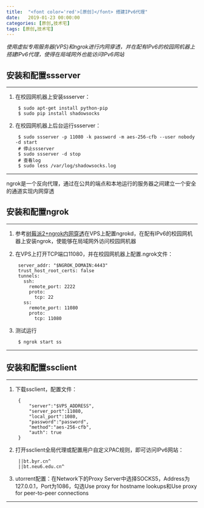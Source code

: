 ```yaml
---
title:  "<font color='red'>[原创]</font> 搭建IPv6代理"
date:   2019-01-23 00:00:00
categories: [原创,技术宅]
tags: [原创,技术宅]
---
```


*使用虚拟专用服务器(VPS)和ngrok进行内网穿透，并在配有IPv6的校园网机器上搭建IPv6代理，使得在局域网外也能访问IPv6网站*

## 安装和配置ssserver
---

1. 在校园网机器上安装ssserver：

		$ sudo apt-get install python-pip
		$ sudo pip install shadowsocks

2. 在校园网机器上后台运行ssserver：

		$ sudo ssserver -p 11080 -k password -m aes-256-cfb --user nobody -d start
		# 停止ssserver
		$ sudo ssserver -d stop
		# 查看log
		$ sudo less /var/log/shadowsocks.log

---
ngrok是一个反向代理，通过在公共的端点和本地运行的服务器之间建立一个安全的通道实现内网穿透

## 安装和配置ngrok
---

1. 参考[树莓派2+ngrok内网穿透](https://wuyinan0126.github.io/2015/树莓派2+ngrok内网穿透/)在VPS上配置ngrokd，在配有IPv6的校园网机器上安装ngrok，使能够在局域网外访问校园网机器

2. 在VPS上打开TCP端口11080，并在校园网机器上配置.ngrok文件：

		server_addr: "$NGROK_DOMAIN:4443" 
		trust_host_root_certs: false
		tunnels:
		  ssh:
		    remote_port: 2222
		    proto:
		      tcp: 22
		  ss:
	        remote_port: 11080
		    proto:
		      tcp: 11080

3. 测试运行

		$ ngrok start ss

---
## 安装和配置ssclient
---

1. 下载ssclient，配置文件：

		{
		    "server":"$VPS_ADDRESS",
		    "server_port":11080,
		    "local_port":1080,
		    "password":"password",
		    "method":"aes-256-cfb",
		    "auth": true
		}

2. 打开ssclient全局代理或配置用户自定义PAC规则，即可访问IPv6网站：

		||bt.byr.cn^
		||bt.neu6.edu.cn^

3. utorrent配置：在Network下的Proxy Server中选择SOCKS5，Address为127.0.0.1，Port为1086，勾选Use proxy for hostname lookups和Use proxy for peer-to-peer connections

---

